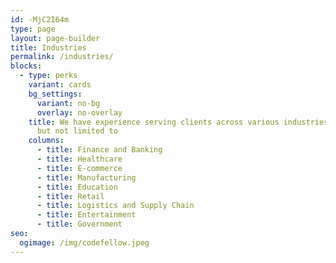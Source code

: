 ```yaml
---
id: -MjC2I64m
type: page
layout: page-builder
title: Industries
permalink: /industries/
blocks:
  - type: perks
    variant: cards
    bg_settings:
      variant: no-bg
      overlay: no-overlay
    title: We have experience serving clients across various industries, including
      but not limited to
    columns:
      - title: Finance and Banking
      - title: Healthcare
      - title: E-commerce
      - title: Manufacturing
      - title: Education
      - title: Retail
      - title: Logistics and Supply Chain
      - title: Entertainment
      - title: Government
seo:
  ogimage: /img/codefellow.jpeg
---
```

